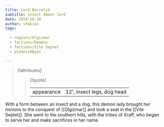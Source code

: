 ```yaml
---
title: Lord Barrelid
subtitle: insect demon lord
date: 2024-10-30
author: sfakias
tags:
  
  - regions/Olgizmar
  - factions/Demons
  - factions/Vile Septet
  - planes/Abyss

---
```

> [!attributes]
> 
> > [!quote]
> >
> > | | |
> > | --- | --- |
> > | appearance | 12', insect legs, dog head |

 With a form between an insect and a dog, this demon lady brought her minions to the conquest of [[Olgizmar]] and took a seat in the [[Vile Septet]]. She went to the southern hills, with the tribes of Xraff, who began to serve her and make sacrifices in her name.